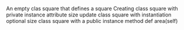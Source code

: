 An empty clas square that defines a square
Creating class square with private instance attribute size
update class square with instantiation optional size
class square with a public instance method def area(self)

